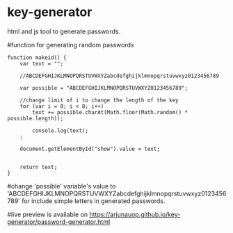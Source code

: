 # key-generator
html and js tool to generate passwords. 

#function for generating random passwords


    function makeid() {
        var text = "";

        //ABCDEFGHIJKLMNOPQRSTUVWXYZabcdefghijklmnopqrstuvwxyz0123456789
        
        var possible = "ABCDEFGHIJKLMNOPQRSTUVWXYZ0123456789";

        //change limit of i to change the length of the key
        for (var i = 0; i < 8; i++)
            text += possible.charAt(Math.floor(Math.random() * possible.length));

            console.log(text);
        ;

        document.getElementById("show").value = text;
            

        return text;
    }

#change 'possible' variable's value to 'ABCDEFGHIJKLMNOPQRSTUVWXYZabcdefghijklmnopqrstuvwxyz0123456789' for include simple letters in generated passwords.


#live preview is available on
https://arjunauop.github.io/key-generator/password-generator.html

